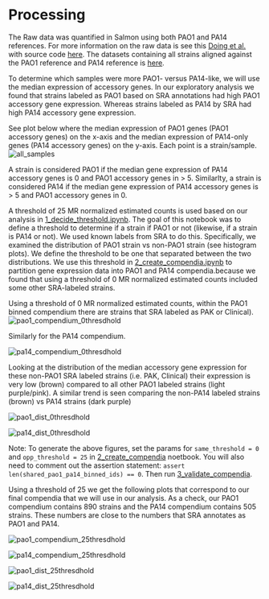 # Processing
The Raw data was quantified in Salmon using both PAO1 and PA14 references.
For more information on the raw data is see this [Doing et al.](https://www.biorxiv.org/content/10.1101/2022.01.24.477642v1) with source code [here](https://github.com/hoganlab-dartmouth/pa-seq-compendia).
The datasets containing all strains aligned against the PAO1 reference and PA14 reference is [here](https://osf.io/vz42h/).

To determine which samples were more PAO1- versus PA14-like, we will use the median expression of accessory genes.
In our exploratory analysis we found that strains labeled as PAO1 based on SRA annotations had high PAO1 accessory gene expression.
Whereas strains labeled as PA14 by SRA had high PA14 accessory gene expression.

See plot below where the median expression of PAO1 genes (PAO1 accessory genes) on the x-axis and the median expression of PA14-only genes (PA14 accessory genes) on the y-axis.
Each point is a strain/sample.
![all_samples](https://github.com/greenelab/core-accessory-interactome/blob/master/0_explore_data/Expression_accessory_genes_all_samples.svg)

A strain is considered PAO1 if the median gene expression of PA14 accessory genes is 0 and PAO1 accessory genes in > 5.
Similarlty, a strain is considered PA14 if the median gene expression of PA14 accessory genes is > 5 and PAO1 accessory genes in 0.

A threshold of 25 MR normalized estimated counts is used based on our analysis in [1_decide_threshold.ipynb](1_decide_threshold.ipynb). The goal of this notebook was to  define a threshold to determine if a strain if PAO1 or not (likewise, if a strain is PA14 or not). We used known labels from SRA to do this. Specifically, we examined the distribution of PAO1 strain vs non-PAO1 strain (see histogram plots). We define the threshold to be one that separated between the two distributions. We use this threshold in [2_create_compendia.ipynb](2_create_compendia.ipynb) to partition gene expression data into PAO1 and PA14 compendia.because we found that using a threshold of 0 MR normalized estimated counts included some other SRA-labeled strains.

Using a threshold of 0 MR normalized estimated counts, within the PAO1 binned compendium there are strains that SRA labeled as PAK or Clinical).
![pao1_compendium_0thresdhold](https://github.com/greenelab/core-accessory-interactome/blob/master/1_processing/MR_median_acc_expression_pao1_compendium_0threshold.svg)


Similarly for the PA14 compendium.

![pa14_compendium_0thresdhold](https://github.com/greenelab/core-accessory-interactome/blob/master/1_processing/MR_median_acc_expression_pa14_compendium_0threshold.svg)

Looking at the distribution of the median accessory gene expression for these non-PAO1 SRA labeled strains (i.e. PAK, Clinical) their expression is very low (brown) compared to all other PAO1 labeled strains (light purple/pink).
A similar trend is seen comparing the non-PA14 labeled strains (brown) vs PA14 strains (dark purple)

![pao1_dist_0thresdhold](https://github.com/greenelab/core-accessory-interactome/blob/master/1_processing/dist_median_acc_expression_pao1_compendium_0threshold.svg)

![pa14_dist_0thresdhold](https://github.com/greenelab/core-accessory-interactome/blob/master/1_processing/dist_median_acc_expression_pa14_compendium_0threshold.svg)

Note: To generate the above figures, set the params for `same_threshold = 0` and `opp_threshold = 25` in [2_create_compendia](2_create_compendia.ipynb) noetbook. You will also need to comment out the assertion statement: `assert len(shared_pao1_pa14_binned_ids) == 0`. Then run [3_validate_compendia](3_validate_compendia.ipynb).

Using a threshold of 25 we get the following plots that correspond to our final compendia that we will use in our analysis.
As a check, our PAO1 compendium contains 890 strains and the PA14 compendium contains 505 strains.
These numbers are close to the numbers that SRA annotates as PAO1 and PA14.

![pao1_compendium_25thresdhold](https://github.com/greenelab/core-accessory-interactome/blob/master/1_processing/MR_median_acc_expression_pao1_compendium_25threshold.svg)

![pa14_compendium_25thresdhold](https://github.com/greenelab/core-accessory-interactome/blob/master/1_processing/MR_median_acc_expression_pa14_compendium_25threshold.svg)

![pao1_dist_25thresdhold](https://github.com/greenelab/core-accessory-interactome/blob/master/1_processing/dist_median_acc_expression_pao1_compendium_25threshold.svg)

![pa14_dist_25thresdhold](https://github.com/greenelab/core-accessory-interactome/blob/master/1_processing/dist_median_acc_expression_pa14_compendium_25threshold.svg)
